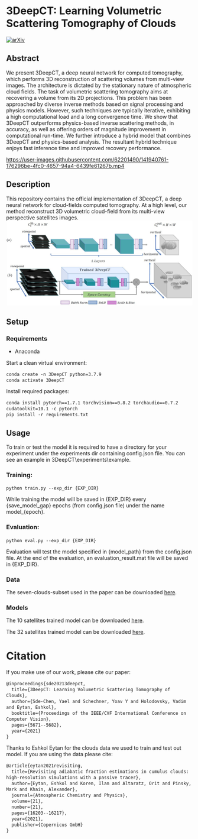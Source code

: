 # 3DeepCT: Learning Volumetric Scattering Tomography of Clouds
[![arXiv](https://img.shields.io/static/v1?label=ICCV2021&message=3DeepCT&color=blueviolet)](https://openaccess.thecvf.com/content/ICCV2021/papers/Sde-Chen_3DeepCT_Learning_Volumetric_Scattering_Tomography_of_Clouds_ICCV_2021_paper.pdf)
## Abstract
We present 3DeepCT, a deep neural network for computed tomography, which performs 3D reconstruction of scattering volumes from multi-view images. 
The architecture is dictated by the stationary nature of atmospheric cloud fields.
The task of volumetric scattering tomography aims at recovering a volume from its 2D projections. This problem has been approached by diverse inverse methods based on signal processing and physics models. However, such techniques are typically iterative, exhibiting a high computational load and a long convergence time.
We show that 3DeepCT outperforms physics-based inverse scattering methods, in  accuracy, as well as offering orders of magnitude improvement in computational run-time. We further introduce a hybrid model that combines 3DeepCT and physics-based analysis. The resultant hybrid technique enjoys fast inference time and improved recovery performance.

https://user-images.githubusercontent.com/62201490/141940761-176296be-4fc0-4657-94a4-6439fe61267b.mp4

## Description
This repository contains the official implementation of 3DeepCT, a deep neural network for cloud-fields computed tomography.
At a high level, our method reconstruct 3D volumetric cloud-field from its multi-view perspective satellites images.
![net_architecture](net_architecture.JPG)


## Setup
### Requirements
* Anaconda

Start a clean virtual environment:

```
conda create -n 3DeepCT python=3.7.9
conda activate 3DeepCT
```

Install required packages:
```
conda install pytorch==1.7.1 torchvision==0.8.2 torchaudio==0.7.2 cudatoolkit=10.1 -c pytorch
pip install -r requirements.txt
```

## Usage
To train or test the model it is required to have a directory for your experiment under the experiments dir containing config.json file.
You can see an example in 3DeepCT\experiments\example.
 ### Training:
 
 `python train.py --exp_dir {EXP_DIR}`
 
 While training the model will be saved in {EXP_DIR} every {save_model_gap} epochs (from config.json file) under the name model_{epoch}.
 
 ### Evaluation:
 
 `python eval.py --exp_dir {EXP_DIR}`
 
 Evaluation will test the model specified in {model_path} from the config.json file.
 At the end of the evaluation, an evaluation_result.mat file will be saved in {EXP_DIR}.

### Data
The seven-clouds-subset used in the paper can be downloaded [here](https://drive.google.com/file/d/1_gLSckMLtNRd5yKovigAHyXg-dmDKR0Y/view?usp=sharing).

### Models
The 10 satellites trained model can be downloaded [here](https://drive.google.com/file/d/19bpJ3DDV7dmgxNOtdl-fmn5WKzEGWoHW/view?usp=sharing).

The 32 satellites trained model can be downloaded [here](https://drive.google.com/file/d/1hyASgf0WMyOAJfXR6NBnmd_SizBVk2H0/view?usp=sharing).


# Citation
If you make use of our work, please cite our paper:

```
@inproceedings{sde20213deepct,
  title={3DeepCT: Learning Volumetric Scattering Tomography of Clouds},
  author={Sde-Chen, Yael and Schechner, Yoav Y and Holodovsky, Vadim and Eytan, Eshkol},
  booktitle={Proceedings of the IEEE/CVF International Conference on Computer Vision},
  pages={5671--5682},
  year={2021}
}
```

Thanks to Eshkol Eytan for the clouds data we used to train and test out model.
If you are using the data please cite:
```
@article{eytan2021revisiting,
  title={Revisiting adiabatic fraction estimations in cumulus clouds: high-resolution simulations with a passive tracer},
  author={Eytan, Eshkol and Koren, Ilan and Altaratz, Orit and Pinsky, Mark and Khain, Alexander},
  journal={Atmospheric Chemistry and Physics},
  volume={21},
  number={21},
  pages={16203--16217},
  year={2021},
  publisher={Copernicus GmbH}
}
```


